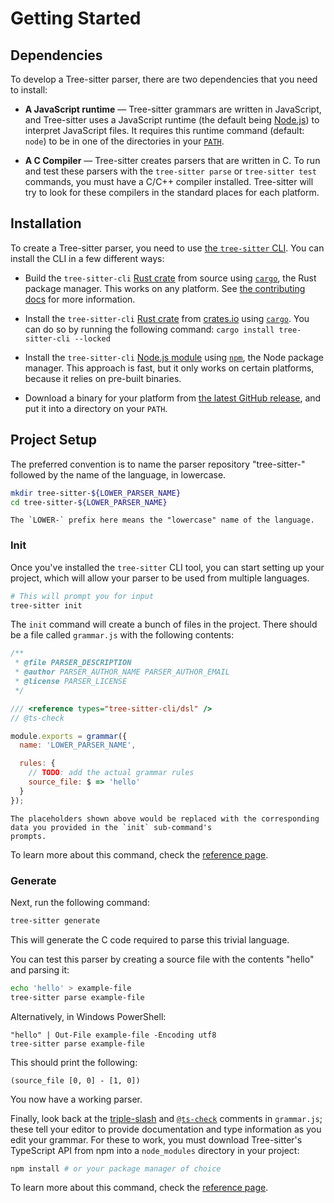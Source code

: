 # Getting Started

## Dependencies

To develop a Tree-sitter parser, there are two dependencies that you need to install:

- **A JavaScript runtime** — Tree-sitter grammars are written in JavaScript, and Tree-sitter uses a JavaScript runtime
(the default being [Node.js][node.js]) to interpret JavaScript files. It requires this runtime command (default: `node`)
to be in one of the directories in your [`PATH`][path-env].

- **A C Compiler** — Tree-sitter creates parsers that are written in C. To run and test these parsers with the
`tree-sitter parse` or `tree-sitter test` commands, you must have a C/C++ compiler installed. Tree-sitter will try to look
for these compilers in the standard places for each platform.

## Installation

To create a Tree-sitter parser, you need to use [the `tree-sitter` CLI][tree-sitter-cli]. You can install the CLI in a few
different ways:

- Build the `tree-sitter-cli` [Rust crate][crate] from source using [`cargo`][cargo], the Rust package manager. This works
on any platform. See [the contributing docs](../6-contributing.md#developing-tree-sitter) for more information.

- Install the `tree-sitter-cli` [Rust crate][crate] from [crates.io][crates.io] using [`cargo`][cargo]. You can do so by
running the following command: `cargo install tree-sitter-cli --locked`

- Install the `tree-sitter-cli` [Node.js module][node-module] using [`npm`][npm], the Node package manager. This approach
is fast, but it only works on certain platforms, because it relies on pre-built binaries.

- Download a binary for your platform from [the latest GitHub release][releases], and put it into a directory on your `PATH`.

## Project Setup

The preferred convention is to name the parser repository "tree-sitter-" followed by the name of the language, in lowercase.

```sh
mkdir tree-sitter-${LOWER_PARSER_NAME}
cd tree-sitter-${LOWER_PARSER_NAME}
```

```admonish note
The `LOWER-` prefix here means the "lowercase" name of the language.
```

### Init

Once you've installed the `tree-sitter` CLI tool, you can start setting up your project, which will allow your parser to
be used from multiple languages.

```sh
# This will prompt you for input
tree-sitter init
```

The `init` command will create a bunch of files in the project.
There should be a file called `grammar.js` with the following contents:

```js
/**
 * @file PARSER_DESCRIPTION
 * @author PARSER_AUTHOR_NAME PARSER_AUTHOR_EMAIL
 * @license PARSER_LICENSE
 */

/// <reference types="tree-sitter-cli/dsl" />
// @ts-check

module.exports = grammar({
  name: 'LOWER_PARSER_NAME',

  rules: {
    // TODO: add the actual grammar rules
    source_file: $ => 'hello'
  }
});
```

```admonish info
The placeholders shown above would be replaced with the corresponding data you provided in the `init` sub-command's
prompts.
```

To learn more about this command, check the [reference page](../cli/init.md).

### Generate

Next, run the following command:

```sh
tree-sitter generate
```

This will generate the C code required to parse this trivial language.

You can test this parser by creating a source file with the contents "hello" and parsing it:

```sh
echo 'hello' > example-file
tree-sitter parse example-file
```

Alternatively, in Windows PowerShell:

```pwsh
"hello" | Out-File example-file -Encoding utf8
tree-sitter parse example-file
```

This should print the following:

```text
(source_file [0, 0] - [1, 0])
```

You now have a working parser.

Finally, look back at the [triple-slash][] and [`@ts-check`][ts-check] comments in `grammar.js`; these tell your editor
to provide documentation and type information as you edit your grammar. For these to work, you must download Tree-sitter's
TypeScript API from npm into a `node_modules` directory in your project:

```sh
npm install # or your package manager of choice
```

To learn more about this command, check the [reference page](../cli/generate.md).

[cargo]: https://doc.rust-lang.org/cargo/getting-started/installation.html
[crate]: https://crates.io/crates/tree-sitter-cli
[crates.io]: https://crates.io/crates/tree-sitter-cli
[node-module]: https://www.npmjs.com/package/tree-sitter-cli
[node.js]: https://nodejs.org
[npm]: https://docs.npmjs.com
[path-env]: https://en.wikipedia.org/wiki/PATH_(variable)
[releases]: https://github.com/tree-sitter/tree-sitter/releases/latest
[tree-sitter-cli]: https://github.com/tree-sitter/tree-sitter/tree/master/cli
[triple-slash]: https://www.typescriptlang.org/docs/handbook/triple-slash-directives.html
[ts-check]: https://www.typescriptlang.org/docs/handbook/intro-to-js-ts.html
